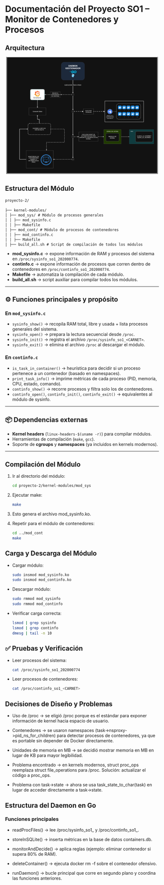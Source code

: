# Documentación del Proyecto SO1 – Monitor de Contenedores y Procesos

## Arquitectura
![](./images/img1.png)

##  Estructura del Módulo
```
proyecto-2/

├── kernel-modules/
│ ├── mod_sys/ # Módulo de procesos generales
│ │ ├── mod_sysinfo.c
│ │ ├── Makefile
│ ├── mod_cont/ # Módulo de procesos de contenedores
│ │ ├── mod_continfo.c
│ │ ├── Makefile
│ ├── build_all.sh # Script de compilación de todos los módulos
```


- **mod_sysinfo.c** → expone información de RAM y procesos del sistema en `/proc/sysinfo_so1_202000774`.  
- **continfo.c** → expone información de procesos que corren dentro de contenedores en `/proc/continfo_so1_202000774`.  
- **Makefile** → automatiza la compilación de cada módulo.  
- **build_all.sh** → script auxiliar para compilar todos los módulos.  

---

## ⚙️ Funciones principales y propósito

### En `mod_sysinfo.c`
- `sysinfo_show()` → recopila RAM total, libre y usada + lista procesos generales del sistema.  
- `sysinfo_open()` → prepara la lectura secuencial desde `/proc`.  
- `sysinfo_init()` → registra el archivo `/proc/sysinfo_so1_<CARNET>`.  
- `sysinfo_exit()` → elimina el archivo `/proc` al descargar el módulo.  

### En `continfo.c`
- `is_task_in_container()` → heurística para decidir si un proceso pertenece a un contenedor (basado en namespaces).  
- `print_task_info()` → imprime métricas de cada proceso (PID, memoria, CPU, estado, comando).  
- `continfo_show()` → recorre procesos y filtra solo los de contenedores.  
- `continfo_open()`, `continfo_init()`, `continfo_exit()` → equivalentes al módulo de sysinfo.  

---

## 📦 Dependencias externas
- **Kernel headers** (`linux-headers-$(uname -r)`) para compilar módulos.  
- Herramientas de compilación (`make`, `gcc`).  
- Soporte de **cgroups** y **namespaces** (ya incluidos en kernels modernos).  

---

##  Compilación del Módulo
1. Ir al directorio del módulo:  
   ```bash
   cd proyecto-2/kernel-modules/mod_sys
    ```
2. Ejecutar make:

    ```bash
    make
    ```
3. Esto genera el archivo mod_sysinfo.ko.

4. Repetir para el módulo de contenedores:
    ```bash
    cd ../mod_cont
    make
    ```

##  Carga y Descarga del Módulo

* Cargar módulo:
    ```bash
    sudo insmod mod_sysinfo.ko
    sudo insmod mod_continfo.ko
    ```

* Descargar módulo:
    ```bash
    sudo rmmod mod_sysinfo
    sudo rmmod mod_continfo
    ```

* Verificar carga correcta:
    ```bash
    lsmod | grep sysinfo
    lsmod | grep continfo
    dmesg | tail -n 10
    ```

## ✅ Pruebas y Verificación

* Leer procesos del sistema:
    ```bash
    cat /proc/sysinfo_so1_202000774
    ```

* Leer procesos de contenedores:
    ```bash
    cat /proc/continfo_so1_<CARNET>
    ```

##  Decisiones de Diseño y Problemas

- Uso de /proc → se eligió /proc porque es el estándar para exponer información de kernel hacia espacio de usuario.

- Contenedores → se usaron namespaces (task->nsproxy->pid_ns_for_children) para detectar procesos de contenedores, ya que es portable sin depender de Docker directamente.

- Unidades de memoria en MB → se decidió mostrar memoria en MB en lugar de KB para mayor legibilidad.

- Problema encontrado → en kernels modernos, struct proc_ops reemplaza struct file_operations para /proc. Solución: actualizar el código a proc_ops.

- Problema con task->state → ahora se usa task_state_to_char(task) en lugar de acceder directamente a task->state.

##  Estructura del Daemon en Go


### Funciones principales

- readProcFiles() → lee /proc/sysinfo_so1_<CARNET> y /proc/continfo_so1_<CARNET>.

- storeInSQLite() → inserta métricas en la base de datos containers.db.

- monitorAndDecide() → aplica reglas (ejemplo: eliminar contenedor si supera 80% de RAM).

- deleteContainer() → ejecuta docker rm -f sobre el contenedor ofensivo.

- runDaemon() → bucle principal que corre en segundo plano y coordina las funciones anteriores.

